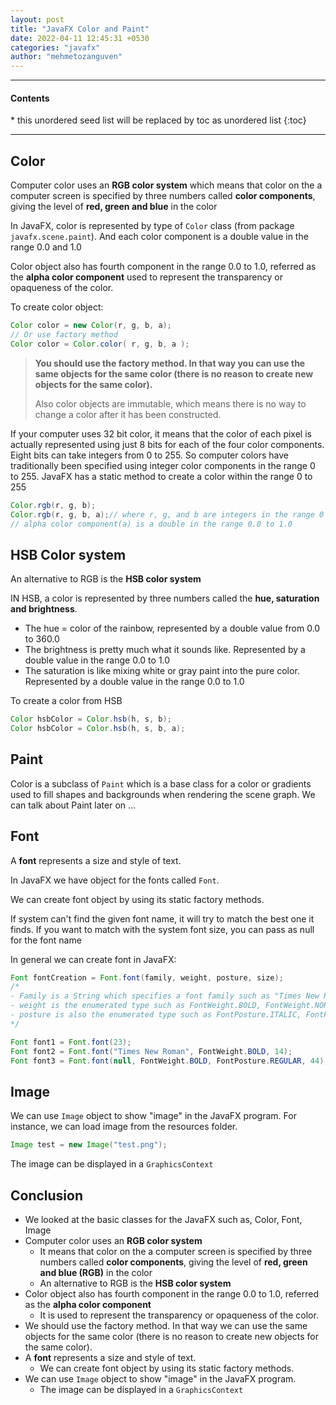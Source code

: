 ```yaml
---
layout: post
title: "JavaFX Color and Paint"
date: 2022-04-11 12:45:31 +0530
categories: "javafx"
author: "mehmetozanguven"
---
```


<nav class="custom-table-of-contents">
<hr class="horizontal-line">
  <h4 class="table-of-contents-title">Contents</h4>
  * this unordered seed list will be replaced by toc as unordered list
  {:toc}
 <hr class="horizontal-line">
</nav>

## Color

Computer color uses an **RGB color system** which means that color on the a computer screen is specified by three numbers called **color components**, giving the level of **red, green and blue** in the color

In JavaFX, color is represented by type of `Color` class (from package `javafx.scene.paint`). And each color component is a double value in the range 0.0 and 1.0

Color object also has fourth component in the range 0.0 to 1.0, referred as the **alpha color component** used to represent the transparency or opaqueness of the color.

To create color object:

```java
Color color = new Color(r, g, b, a);
// Or use factory method
Color color = Color.color( r, g, b, a );
```

> **You should use the factory method. In that way you can use the same objects for the same color (there is no reason to create new objects for the same color).**
>
> Also color objects are immutable, which means there is no way to change a color after it has been constructed.

If your computer uses 32 bit color, it means that the color of each pixel is actually represented using just 8 bits for each of the four color components. Eight bits can take integers from 0 to 255. So computer colors have traditionally been specified using integer color components in the range 0 to 255. JavaFX has a static method to create a color within the range 0 to 255

```java
Color.rgb(r, g, b);
Color.rgb(r, g, b, a);// where r, g, and b are integers in the range 0 to 255.
// alpha color component(a) is a double in the range 0.0 to 1.0
```

## HSB Color system

An alternative to RGB is the **HSB color system**

IN HSB, a color is represented by three numbers called the **hue, saturation and brightness**.

- The hue = color of the rainbow, represented by a double value from 0.0 to 360.0
- The brightness is pretty much what it sounds like. Represented by a double value in the range 0.0 to 1.0
- The saturation is like mixing white or gray paint into the pure color. Represented by a double value in the range 0.0 to 1.0

To create a color from HSB

```java
Color hsbColor = Color.hsb(h, s, b);
Color hsbColor = Color.hsb(h, s, b, a);
```

## Paint

Color is a subclass of `Paint` which is a base class for a color or gradients used to fill shapes and backgrounds when rendering the scene graph. We can talk about Paint later on ...

## Font

A **font** represents a size and style of text.

In JavaFX we have object for the fonts called `Font`.

We can create font object by using its static factory methods.

If system can't find the given font name, it will try to match the best one it finds. If you want to match with the system font size, you can pass as null for the font name

In general we can create font in JavaFX:

```java
Font fontCreation = Font.font(family, weight, posture, size);
/*
- Family is a String which specifies a font family such as "Times New Roman"
- weight is the enumerated type such as FontWeight.BOLD, FontWeight.NORMAL
- posture is also the enumerated type such as FontPosture.ITALIC, FontPosture.REGULAR
*/

Font font1 = Font.font(23);
Font font2 = Font.font("Times New Roman", FontWeight.BOLD, 14);
Font font3 = Font.font(null, FontWeight.BOLD, FontPosture.REGULAR, 44);
```

## Image

We can use `Image` object to show "image" in the JavaFX program. For instance, we can load image from the resources folder.

```java
Image test = new Image("test.png");
```

The image can be displayed in a `GraphicsContext`

## Conclusion

- We looked at the basic classes for the JavaFX such as, Color, Font, Image
- Computer color uses an **RGB color system**
  - It means that color on the a computer screen is specified by three numbers called **color components**, giving the level of **red, green and blue (RGB)** in the color
  - An alternative to RGB is the **HSB color system**
- Color object also has fourth component in the range 0.0 to 1.0, referred as the **alpha color component**
  - It is used to represent the transparency or opaqueness of the color.
- We should use the factory method. In that way we can use the same objects for the same color (there is no reason to create new objects for the same color).
- A **font** represents a size and style of text.
  - We can create font object by using its static factory methods.
- We can use `Image` object to show "image" in the JavaFX program.
  - The image can be displayed in a `GraphicsContext`
